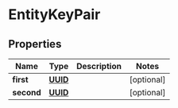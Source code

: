 

# EntityKeyPair

## Properties

Name | Type | Description | Notes
------------ | ------------- | ------------- | -------------
**first** | [**UUID**](UUID.md) |  |  [optional]
**second** | [**UUID**](UUID.md) |  |  [optional]




